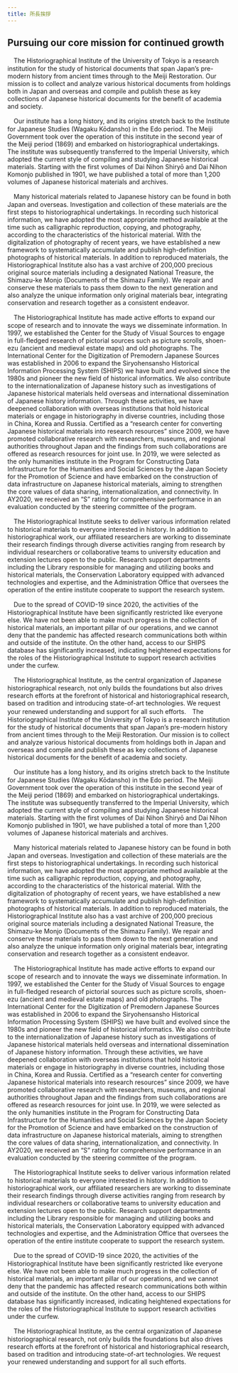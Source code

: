 ```yaml
---
title: 所長挨拶
---
```


<h2 class="h03">Pursuing our core mission for continued growth</h2>

<v-img width="183" class="mb1" src="/assets/img/about/mes_img01.jpeg" caption="Director Keiko Hongo"></v-img>

　The Historiographical Institute of the University of Tokyo is a research institution for the study of historical documents that span Japan’s pre-modern history from ancient times through to the Meiji Restoration. Our mission is to collect and analyze various historical documents from holdings both in Japan and overseas and compile and publish these as key collections of Japanese historical documents for the benefit of academia and society.

　Our institute has a long history, and its origins stretch back to the Institute for Japanese Studies (Wagaku Kōdansho) in the Edo period. The Meiji Government took over the operation of this institute in the second year of the Meiji period (1869) and embarked on historiographical undertakings. The institute was subsequently transferred to the Imperial University, which adopted the current style of compiling and studying Japanese historical materials. Starting with the first volumes of Dai Nihon Shiryō and Dai Nihon Komonjo published in 1901, we have published a total of more than 1,200 volumes of Japanese historical materials and archives.

　Many historical materials related to Japanese history can be found in both Japan and overseas. Investigation and collection of these materials are the first steps to historiographical undertakings. In recording such historical information, we have adopted the most appropriate method available at the time such as calligraphic reproduction, copying, and photography, according to the characteristics of the historical material. With the digitalization of photography of recent years, we have established a new framework to systematically accumulate and publish high-definition photographs of historical materials. In addition to reproduced materials, the Historiographical Institute also has a vast archive of 200,000 precious original source materials including a designated National Treasure, the Shimazu-ke Monjo (Documents of the Shimazu Family). We repair and conserve these materials to pass them down to the next generation and also analyze the unique information only original materials bear, integrating conservation and research together as a consistent endeavor.

　The Historiographical Institute has made active efforts to expand our scope of research and to innovate the ways we disseminate information. In 1997, we established the Center for the Study of Visual Sources to engage in full-fledged research of pictorial sources such as picture scrolls, shoen-ezu (ancient and medieval estate maps) and old photographs. The International Center for the Digitization of Premodern Japanese Sources was established in 2006 to expand the Siryohensansho Historical Information Processing System (SHIPS) we have built and evolved since the 1980s and pioneer the new field of historical informatics. We also contribute to the internationalization of Japanese history such as investigations of Japanese historical materials held overseas and international dissemination of Japanese history information. Through these activities, we have deepened collaboration with overseas institutions that hold historical materials or engage in historiography in diverse countries, including those in China, Korea and Russia. Certified as a “research center for converting Japanese historical materials into research resources” since 2009, we have promoted collaborative research with researchers, museums, and regional authorities throughout Japan and the findings from such collaborations are offered as research resources for joint use. In 2019, we were selected as the only humanities institute in the Program for Constructing Data Infrastructure for the Humanities and Social Sciences by the Japan Society for the Promotion of Science and have embarked on the construction of data infrastructure on Japanese historical materials, aiming to strengthen the core values of data sharing, internationalization, and connectivity. In AY2020, we received an “S” rating for comprehensive performance in an evaluation conducted by the steering committee of the program.

　The Historiographical Institute seeks to deliver various information related to historical materials to everyone interested in history. In addition to historiographical work, our affiliated researchers are working to disseminate their research findings through diverse activities ranging from research by individual researchers or collaborative teams to university education and extension lectures open to the public. Research support departments including the Library responsible for managing and utilizing books and historical materials, the Conservation Laboratory equipped with advanced technologies and expertise, and the Administration Office that oversees the operation of the entire institute cooperate to support the research system.

　Due to the spread of COVID-19 since 2020, the activities of the Historiographical Institute have been significantly restricted like everyone else. We have not been able to make much progress in the collection of historical materials, an important pillar of our operations, and we cannot deny that the pandemic has affected research communications both within and outside of the institute. On the other hand, access to our SHIPS database has significantly increased, indicating heightened expectations for the roles of the Historiographical Institute to support research activities under the curfew.

　The Historiographical Institute, as the central organization of Japanese historiographical research, not only builds the foundations but also drives research efforts at the forefront of historical and historiographical research, based on tradition and introducing state-of-art technologies. We request your renewed understanding and support for all such efforts.　The Historiographical Institute of the University of Tokyo is a research institution for the study of historical documents that span Japan’s pre-modern history from ancient times through to the Meiji Restoration. Our mission is to collect and analyze various historical documents from holdings both in Japan and overseas and compile and publish these as key collections of Japanese historical documents for the benefit of academia and society.

　Our institute has a long history, and its origins stretch back to the Institute for Japanese Studies (Wagaku Kōdansho) in the Edo period. The Meiji Government took over the operation of this institute in the second year of the Meiji period (1869) and embarked on historiographical undertakings. The institute was subsequently transferred to the Imperial University, which adopted the current style of compiling and studying Japanese historical materials. Starting with the first volumes of Dai Nihon Shiryō and Dai Nihon Komonjo published in 1901, we have published a total of more than 1,200 volumes of Japanese historical materials and archives.

　Many historical materials related to Japanese history can be found in both Japan and overseas. Investigation and collection of these materials are the first steps to historiographical undertakings. In recording such historical information, we have adopted the most appropriate method available at the time such as calligraphic reproduction, copying, and photography, according to the characteristics of the historical material. With the digitalization of photography of recent years, we have established a new framework to systematically accumulate and publish high-definition photographs of historical materials. In addition to reproduced materials, the Historiographical Institute also has a vast archive of 200,000 precious original source materials including a designated National Treasure, the Shimazu-ke Monjo (Documents of the Shimazu Family). We repair and conserve these materials to pass them down to the next generation and also analyze the unique information only original materials bear, integrating conservation and research together as a consistent endeavor.

　The Historiographical Institute has made active efforts to expand our scope of research and to innovate the ways we disseminate information. In 1997, we established the Center for the Study of Visual Sources to engage in full-fledged research of pictorial sources such as picture scrolls, shoen-ezu (ancient and medieval estate maps) and old photographs. The International Center for the Digitization of Premodern Japanese Sources was established in 2006 to expand the Siryohensansho Historical Information Processing System (SHIPS) we have built and evolved since the 1980s and pioneer the new field of historical informatics. We also contribute to the internationalization of Japanese history such as investigations of Japanese historical materials held overseas and international dissemination of Japanese history information. Through these activities, we have deepened collaboration with overseas institutions that hold historical materials or engage in historiography in diverse countries, including those in China, Korea and Russia. Certified as a “research center for converting Japanese historical materials into research resources” since 2009, we have promoted collaborative research with researchers, museums, and regional authorities throughout Japan and the findings from such collaborations are offered as research resources for joint use. In 2019, we were selected as the only humanities institute in the Program for Constructing Data Infrastructure for the Humanities and Social Sciences by the Japan Society for the Promotion of Science and have embarked on the construction of data infrastructure on Japanese historical materials, aiming to strengthen the core values of data sharing, internationalization, and connectivity. In AY2020, we received an “S” rating for comprehensive performance in an evaluation conducted by the steering committee of the program.

　The Historiographical Institute seeks to deliver various information related to historical materials to everyone interested in history. In addition to historiographical work, our affiliated researchers are working to disseminate their research findings through diverse activities ranging from research by individual researchers or collaborative teams to university education and extension lectures open to the public. Research support departments including the Library responsible for managing and utilizing books and historical materials, the Conservation Laboratory equipped with advanced technologies and expertise, and the Administration Office that oversees the operation of the entire institute cooperate to support the research system.

　Due to the spread of COVID-19 since 2020, the activities of the Historiographical Institute have been significantly restricted like everyone else. We have not been able to make much progress in the collection of historical materials, an important pillar of our operations, and we cannot deny that the pandemic has affected research communications both within and outside of the institute. On the other hand, access to our SHIPS database has significantly increased, indicating heightened expectations for the roles of the Historiographical Institute to support research activities under the curfew.

　The Historiographical Institute, as the central organization of Japanese historiographical research, not only builds the foundations but also drives research efforts at the forefront of historical and historiographical research, based on tradition and introducing state-of-art technologies. We request your renewed understanding and support for all such efforts.
